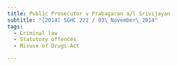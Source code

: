 ```yaml
---
title: Public Prosecutor v Prabagaran a/l Srivijayan 
subtitle: "[2014] SGHC 222 / 03\_November\_2014"
tags:
  - Criminal law
  - Statutory offences
  - Misuse of Drugs Act

---
```


